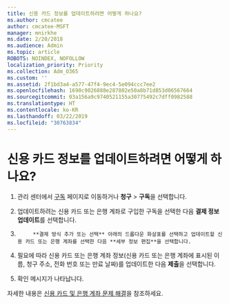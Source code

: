 ```yaml
---
title: 신용 카드 정보를 업데이트하려면 어떻게 하나요?
ms.author: cmcatee
author: cmcatee-MSFT
manager: mnirkhe
ms.date: 2/20/2018
ms.audience: Admin
ms.topic: article
ROBOTS: NOINDEX, NOFOLLOW
localization_priority: Priority
ms.collection: Adm_O365
ms.custom: ''
ms.assetid: 2f1bd3a4-a577-47f4-9ec4-5e094ccc7ee2
ms.openlocfilehash: 1690c9026888e287802e50a8b71d853d06567664
ms.sourcegitcommit: 03a156a9c9740521155a30775492c7dff0982588
ms.translationtype: HT
ms.contentlocale: ko-KR
ms.lasthandoff: 03/22/2019
ms.locfileid: "30763834"
---
```

# <a name="how-do-i-update-my-credit-card-information"></a>신용 카드 정보를 업데이트하려면 어떻게 하나요?

1. 관리 센터에서 [구독](https://go.microsoft.com/fwlink/p/?linkid=842054) 페이지로 이동하거나 **청구** \> **구독**을 선택합니다.
    
2. 업데이트하려는 신용 카드 또는 은행 계좌로 구입한 구독을 선택한 다음 **결제 정보 업데이트**를 선택합니다.
    
3. 
            **결제 방식 추가 또는 선택** 아래의 드롭다운 화살표를 선택하고 업데이트할 신용 카드 또는 은행 계좌를 선택한 다음 **세부 정보 편집**을 선택합니다.
    
4. 필요에 따라 신용 카드 또는 은행 계좌 정보(신용 카드 또는 은행 계좌에 표시된 이름, 청구 주소, 전화 번호 또는 만료 날짜)를 업데이트한 다음 **제출**을 선택합니다.
    
5. 확인 메시지가 나타납니다.
    
자세한 내용은 [신용 카드 및 은행 계좌 문제 해결](https://support.office.com/article/30ba9c83-50d8-4020-90ed-830a5b8c8724)을 참조하세요.
  

